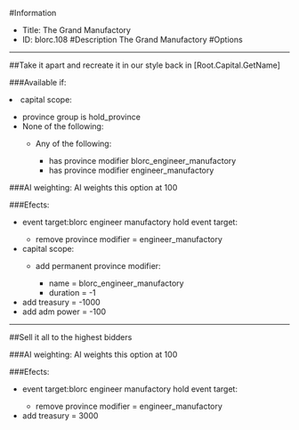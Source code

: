#Information
 - Title: The Grand Manufactory
 - ID: blorc.108
#Description
The Grand Manufactory
#Options

___
##Take it apart and recreate it in our style back in [Root.Capital.GetName]

###Available if:
<li>capital scope:</li><ul><li>province group is hold_province</li><li>None of the following:</li><ul><li>Any of the following:</li><ul><li>has province modifier blorc_engineer_manufactory</li><li>has province modifier  engineer_manufactory</li></ul></ul></ul>

###AI weighting:
AI weights this option at 100


###Efects:<ul><li>event target:blorc engineer manufactory hold event target:</li><ul><li>remove province modifier = engineer_manufactory</li></ul><li>capital scope:</li><ul><li>add permanent province modifier:</li><ul><li>name = blorc_engineer_manufactory</li><li>duration = -1</li></ul></ul><li>add treasury = -1000</li><li>add adm power = -100</li></ul>

___
##Sell it all to the highest bidders

###AI weighting:
AI weights this option at 100


###Efects:<ul><li>event target:blorc engineer manufactory hold event target:</li><ul><li>remove province modifier = engineer_manufactory</li></ul><li>add treasury = 3000</li></ul>

